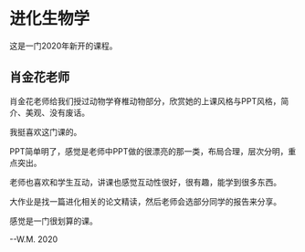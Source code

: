 # 进化生物学

这是一门2020年新开的课程。

## 肖金花老师

肖金花老师给我们授过动物学脊椎动物部分，欣赏她的上课风格与PPT风格，简介、美观、没有废话。

我挺喜欢这门课的。

PPT简单明了，感觉是老师中PPT做的很漂亮的那一类，布局合理，层次分明，重点突出。

老师也喜欢和学生互动，讲课也感觉互动性很好，很有趣，能学到很多东西。

大作业是找一篇进化相关的论文精读，然后老师会选部分同学的报告来分享。

感觉是一门很划算的课。

--W.M. 2020